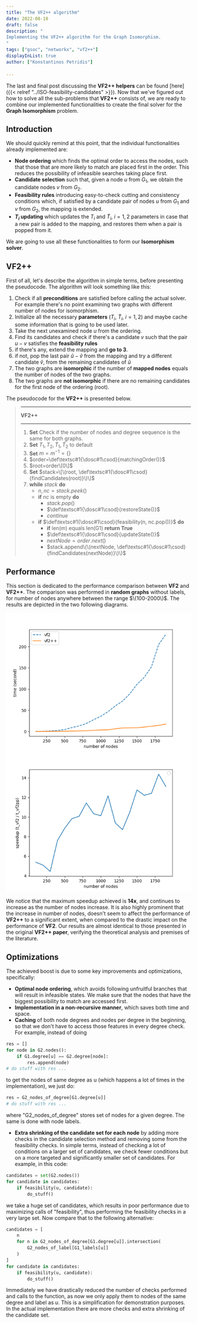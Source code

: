 ```yaml
---
title: "The VF2++ algorithm"
date: 2022-08-10
draft: false
description: "
Implementing the VF2++ algorithm for the Graph Isomorphism.
"
tags: ["gsoc", "networkx", "vf2++"]
displayInList: true
author: ["Konstantinos Petridis"]

---
```


The last and final post discussing the **VF2++ helpers** can be found [here]({{< relref "../ISO-feasibility-candidates" >}}).
Now that we've figured out how to solve all the sub-problems that **VF2++** consists of, we are ready to combine our
implemented functionalities to create the final solver for the **Graph Isomorphism** problem.

## Introduction

We should quickly remind at this point, that the individual functionalities already implemented are:

- **Node ordering** which finds the optimal order to access the nodes, such that those that are more likely to match are placed first in the order. This reduces the possibility of infeasible searches taking place first.
- **Candidate selection** such that, given a node $u$ from $G_1$, we obtain the candidate nodes $v$ from $G_2$.
- **Feasibility rules** introducing easy-to-check cutting and consistency conditions which, if satisfied by a candidate pair of nodes $u$ from $G_1$ and $v$ from $G_2$, the mapping is extended.
- **$T_i$ updating** which updates the $T_i$ and $\tilde{T}_i$, $i=1,2$ parameters in case that a new pair is added to the mapping, and restores them when a pair is popped from it.

We are going to use all these functionalities to form our **Isomorphism solver**.

## VF2++

First of all, let's describe the algorithm in simple terms, before presenting the pseudocode. The algorithm will look something like this:

1. Check if all **preconditions** are satisfied before calling the actual solver. For example there's no point examining two graphs with different number of nodes for isomorphism.
2. Initialize all the necessary **parameters** ($T_i$, $\tilde{T}_i$, $i=1,2$) and maybe cache some information that is going to be used later.
3. Take the next unexamined node $u$ from the ordering.
4. Find its candidates and check if there's a candidate $v$ such that the pair $u-v$ satisfies the **feasibility rules**
5. if there's any, extend the mapping and **go to 3**.
6. if not, pop the last pair $\hat{u}-\hat{v}$ from the mapping and try a different candidate $\hat{v}$, from the remaining candidates of $\hat{u}$
7. The two graphs are **isomorphic** if the number of **mapped nodes** equals the number of nodes of the two graphs.
8. The two graphs are **not isomorphic** if there are no remaining candidates for the first node of the ordering (root).

The pseudocode for the **VF2++** is presented below.

> ---
>
> **VF2++**
>
> ---
>
> 1. **Set** Check if the number of nodes and degree sequence is the same for both graphs.
> 2. **Set** $T_1, T_2, \tilde{T}_1, \tilde{T}_2$ to default
> 3. **Set** $m = m^{-1} = \{\}$
> 4. $order=\def\textsc#1{\dosc#1\csod}{matchingOrder()}$
> 5. $root=order\[0\]$
> 6. **Set** $stack=\[\(root, \def\textsc#1{\dosc#1\csod}{findCandidates(root)}\)\]$
> 7. **while** $stack$ **do**
>    - $n,nc=stack.peek()$
>    - **if** $nc$ is empty **do**
>      - $stack.pop()$
>      - $\def\textsc#1{\dosc#1\csod}{restoreState()}$
>      - $continue$
>    - **if** $\def\textsc#1{\dosc#1\csod}{feasibility(n, nc.pop())}$ **do**
>      - **if** len(m) equals len(G1) **return True**
>      - $\def\textsc#1{\dosc#1\csod}{updateState()}$
>      - $nextNode=order.next()$
>      - $stack.append\(\(nextNode, \def\textsc#1{\dosc#1\csod}{findCandidates(nextNode)}\)\)$

## Performance

This section is dedicated to the performance comparison between **VF2** and **VF2++**. The comparison was performed in
**random graphs** without labels, for number of nodes anywhere between the range $\(100-2000\)$. The results are depicted
in the two following diagrams.

<center><img src="times.png" alt="vf2++ and vf2 times"/></center>
<center><img src="speedup.png" alt="speedup"/></center>

We notice that the maximum speedup achieved is **14x**, and continues to increase as the number of nodes increase.
It is also highly prominent that the increase in number of nodes, doesn't seem to affect the performance of **VF2++** to
a significant extent, when compared to the drastic impact on the performance of **VF2**. Our results are almost identical
to those presented in the original **VF2++ paper**, verifying the theoretical analysis and premises of the literature.

## Optimizations

The achieved boost is due to some key improvements and optimizations, specifically:

- **Optimal node ordering**, which avoids following unfruitful branches that will result in infeasible states. We make sure that the nodes that have the biggest possibility to match are accessed first.
- **Implementation in a non-recursive manner**, which saves both time and space.
- **Caching** of both node degrees and nodes per degree in the beginning, so that we don't have to access those features in every degree check. For example, instead of doing

```python
res = []
for node in G2.nodes():
    if G1.degree[u] == G2.degree[node]:
        res.append(node)
# do stuff with res ...
```

to get the nodes of same degree as u (which happens a lot of times in the implementation), we just do:

```python
res = G2_nodes_of_degree[G1.degree[u]]
# do stuff with res ...
```

where "G2_nodes_of_degree" stores set of nodes for a given degree. The same is done with node labels.

- **Extra shrinking of the candidate set for each node** by adding more checks in the candidate selection method and removing some from the feasibility checks. In simple terms, instead of checking a lot of conditions on a larger set of candidates, we check fewer conditions but on a more targeted and significantly smaller set of candidates.
  For example, in this code:

```python
candidates = set(G2.nodes())
for candidate in candidates:
    if feasibility(u, candidate):
        do_stuff()
```

we take a huge set of candidates, which results in poor performance due to maximizing calls of "feasibility", thus performing
the feasibility checks in a very large set. Now compare that to the following alternative:

```python
candidates = [
    n
    for n in G2_nodes_of_degree[G1.degree[u]].intersection(
        G2_nodes_of_label[G1_labels[u]]
    )
]
for candidate in candidates:
    if feasibility(u, candidate):
        do_stuff()
```

Immediately we have drastically reduced the number of checks performed and calls to the function, as now we only apply them to nodes of the same degree and label as $u$. This is a simplification for demonstration purposes. In the actual implementation there are more checks and extra shrinking of the candidate set.
